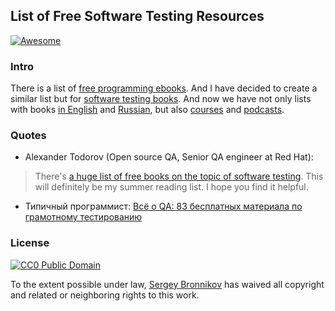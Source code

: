 ## List of Free Software Testing Resources

[![Awesome](https://cdn.rawgit.com/sindresorhus/awesome/d7305f38d29fed78fa85652e3a63e154dd8e8829/media/badge.svg)](https://github.com/sindresorhus/awesome)

### Intro

There is a list of [free programming ebooks](https://github.com/vhf/free-programming-books).
And I have decided to create a similar list but for [software testing books](/free-software-testing-books.md). And now we have not only lists with books [in English](/free-software-testing-books.md) and [Russian](/free-software-testing-books-ru.md), but also [courses](/free-software-testing-courses.md) and [podcasts](/free-software-testing-podcasts.md).

### Quotes

- Alexander Todorov (Open source QA, Senior QA engineer at Red Hat):

> There's [a huge list of free books on the topic of software testing](http://atodorov.org/blog/2015/05/20/free-software-testing-books/).
> This will definitely be my summer reading list. I hope you find it helpful.

- Типичный программист: [Всё о QA: 83 бесплатных материала по грамотному тестированию](https://tproger.ru/digest/free-software-testing-books/)

### License

[![CC0 Public Domain](http://i.creativecommons.org/p/zero/1.0/88x31.png)](http://creativecommons.org/publicdomain/zero/1.0/)

To the extent possible under law, [Sergey Bronnikov](https://bronevichok.ru) has
waived all copyright and related or neighboring rights to this work.

